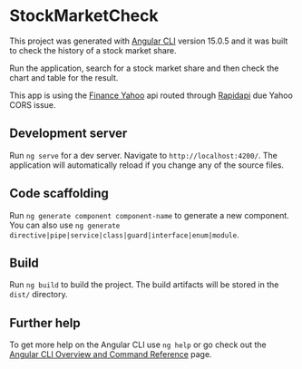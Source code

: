 # StockMarketCheck

This project was generated with [Angular CLI](https://github.com/angular/angular-cli) version 15.0.5 and it was built to check the history of a stock market share.

Run the application, search for a stock market share and then check the chart and table for the result.

This app is using the [Finance Yahoo](https://finance.yahoo.com/) api routed through [Rapidapi](https://rapidapi.com/) due Yahoo CORS issue.

## Development server

Run `ng serve` for a dev server. Navigate to `http://localhost:4200/`. The application will automatically reload if you change any of the source files.

## Code scaffolding

Run `ng generate component component-name` to generate a new component. You can also use `ng generate directive|pipe|service|class|guard|interface|enum|module`.

## Build

Run `ng build` to build the project. The build artifacts will be stored in the `dist/` directory.

## Further help

To get more help on the Angular CLI use `ng help` or go check out the [Angular CLI Overview and Command Reference](https://angular.io/cli) page.
